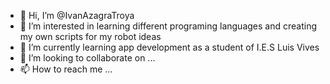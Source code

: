 - 👋 Hi, I’m @IvanAzagraTroya
- 👀 I’m interested in learning different programing languages and creating my own scripts for my robot ideas
- 🌱 I’m currently learning app development as a student of I.E.S Luis Vives
- 💞️ I’m looking to collaborate on ...
- 📫 How to reach me ...

<!---
IvanAzagraTroya/IvanAzagraTroya is a ✨ special ✨ repository because its `README.md` (this file) appears on your GitHub profile.
You can click the Preview link to take a look at your changes.
--->
